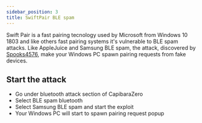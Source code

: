 ```yaml
---
sidebar_position: 3
title: SwiftPair BLE spam
---
```


Swift Pair is a fast pairing tecnology used by Microsoft from Windows 10 1803 and like others fast pairing systems it's vulnerable to BLE spam attacks. Like AppleJuice and Samsung BLE spam, the attack, discovered by [Spooks4576](https://github.com/Spooks4576/ESP32Marauder), make your Windows PC spawn pairing requests from fake devices.

## Start the attack

- Go under bluetooth attack section of CapibaraZero
- Select BLE spam bluetooth
- Select Samsung BLE spam and start the exploit
- Your Windows PC will start to spawn pairing request popup
